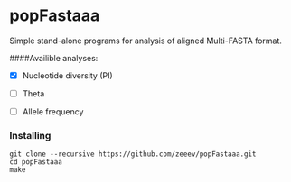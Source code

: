 # popFastaaa

Simple stand-alone programs for analysis of aligned Multi-FASTA format.

####Availible analyses:
- [X] Nucleotide diversity (PI)
- [ ] Theta
- [ ] Allele frequency


### Installing

```
git clone --recursive https://github.com/zeeev/popFastaaa.git 
cd popFastaaa
make
```

